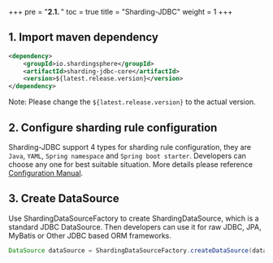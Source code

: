+++
pre = "<b>2.1. </b>"
toc = true
title = "Sharding-JDBC"
weight = 1
+++

## 1. Import maven dependency

```xml
<dependency>
    <groupId>io.shardingsphere</groupId>
    <artifactId>sharding-jdbc-core</artifactId>
    <version>${latest.release.version}</version>
</dependency>
```

Note: Please change the `${latest.release.version}` to the actual version.

## 2. Configure sharding rule configuration

Sharding-JDBC support 4 types for sharding rule configuration, they are `Java`, `YAML`, `Spring namespace` and `Spring boot starter`. Developers can choose any one for best suitable situation. More details please reference [Configuration Manual](/en/manual/sharding-jdbc/configuration/).

## 3. Create DataSource

Use ShardingDataSourceFactory to create ShardingDataSource, which is a standard JDBC DataSource. Then developers can use it for raw JDBC, JPA, MyBatis or Other JDBC based ORM frameworks.

```java
DataSource dataSource = ShardingDataSourceFactory.createDataSource(dataSourceMap, shardingRuleConfig);
```

